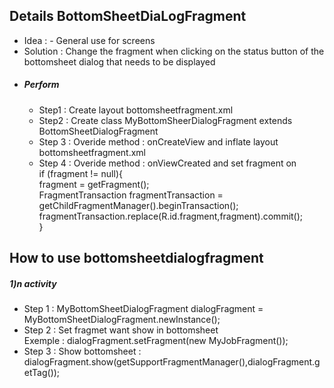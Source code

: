 <div>
  <h2>Details BottomSheetDiaLogFragment</h2>
  <ul>
    <li> Idea :  
     - General use for screens
    </li>
    <li>
      Solution : Change the fragment when clicking on the status button of the bottomsheet dialog that needs to be displayed
    </li>
    <li>
       <h5> Perform</h5>
        <div>
          <ul>
            <li>
              Step1 : Create layout bottomsheetfragment.xml
            </li>
            <li>
              Step2 : Create class MyBottomSheerDialogFragment extends BottomSheetDialogFragment
            </li>
            <li>
              Step 3 : 
              Overide method : onCreateView and inflate layout bottomsheetfragment.xml
            </li>
            <li>Step 4 : 
              Overide method  : onViewCreated and set fragment on 
              <div>
                 if (fragment != null){ <br>
                fragment = getFragment();<br>
                FragmentTransaction fragmentTransaction = getChildFragmentManager().beginTransaction();<br>
                fragmentTransaction.replace(R.id.fragment,fragment).commit();<br>
              }
              </div>
            </li>
          </ul>
        </div>
    </li>
  </ul>
</div>
<h2>How to use bottomsheetdialogfragment</h1>
<div>
  <h5>1)n activity</h5>
  <ul>
    <li>Step 1 : MyBottomSheetDialogFragment dialogFragment = MyBottomSheetDialogFragment.newInstance();</li>
    <li>Step 2 : Set fragmet want show in bottomsheet 
      <div>
        Exemple :  dialogFragment.setFragment(new MyJobFragment());
      </div>
    </li>
    <li>Step 3 : Show bottomsheet : dialogFragment.show(getSupportFragmentManager(),dialogFragment.getTag());</li>
  </ul>
</div>
